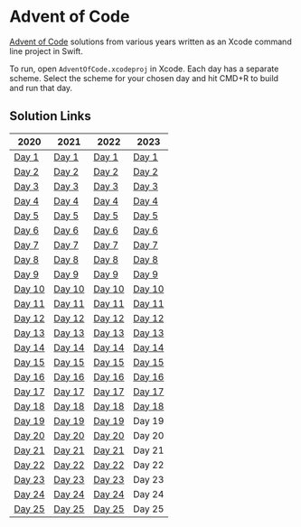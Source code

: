 # Advent of Code
[Advent of Code](https://adventofcode.com) solutions from various years written as an Xcode command line project in Swift.

To run, open `AdventOfCode.xcodeproj` in Xcode. Each day has a separate scheme. Select the scheme for your chosen day and hit CMD+R to build and run that day.

## Solution Links
| 2020                                           | 2021                                           | 2022                                           |  2023                                           |
| ---------------------------------------------- | ---------------------------------------------- | ---------------------------------------------- |  ---------------------------------------------- |
| [Day 1](./AdventOfCode/2020/day1/main.swift)   | [Day 1](./AdventOfCode/2021/day1/main.swift)   | [Day 1](./AdventOfCode/2021/day1/main.swift)   |  [Day 1](./AdventOfCode/2021/day1/main.swift)   |
| [Day 2](./AdventOfCode/2020/day2/main.swift)   | [Day 2](./AdventOfCode/2021/day2/main.swift)   | [Day 2](./AdventOfCode/2021/day2/main.swift)   |  [Day 2](./AdventOfCode/2021/day2/main.swift)   |
| [Day 3](./AdventOfCode/2020/day3/main.swift)   | [Day 3](./AdventOfCode/2021/day3/main.swift)   | [Day 3](./AdventOfCode/2021/day3/main.swift)   |  [Day 3](./AdventOfCode/2021/day3/main.swift)   |
| [Day 4](./AdventOfCode/2020/day4/main.swift)   | [Day 4](./AdventOfCode/2021/day4/main.swift)   | [Day 4](./AdventOfCode/2021/day4/main.swift)   |  [Day 4](./AdventOfCode/2021/day4/main.swift)   |
| [Day 5](./AdventOfCode/2020/day5/main.swift)   | [Day 5](./AdventOfCode/2021/day5/main.swift)   | [Day 5](./AdventOfCode/2021/day5/main.swift)   |  [Day 5](./AdventOfCode/2021/day5/main.swift)   |
| [Day 6](./AdventOfCode/2020/day6/main.swift)   | [Day 6](./AdventOfCode/2021/day6/main.swift)   | [Day 6](./AdventOfCode/2021/day6/main.swift)   |  [Day 6](./AdventOfCode/2021/day6/main.swift)   |
| [Day 7](./AdventOfCode/2020/day7/main.swift)   | [Day 7](./AdventOfCode/2021/day7/main.swift)   | [Day 7](./AdventOfCode/2021/day7/main.swift)   |  [Day 7](./AdventOfCode/2021/day7/main.swift)   |
| [Day 8](./AdventOfCode/2020/day8/main.swift)   | [Day 8](./AdventOfCode/2021/day8/main.swift)   | [Day 8](./AdventOfCode/2021/day8/main.swift)   |  [Day 8](./AdventOfCode/2021/day8/main.swift)   |
| [Day 9](./AdventOfCode/2020/day9/main.swift)   | [Day 9](./AdventOfCode/2021/day9/main.swift)   | [Day 9](./AdventOfCode/2021/day9/main.swift)   |  [Day 9](./AdventOfCode/2021/day9/main.swift)   |
| [Day 10](./AdventOfCode/2020/day10/main.swift) | [Day 10](./AdventOfCode/2021/day10/main.swift) | [Day 10](./AdventOfCode/2021/day10/main.swift) |  [Day 10](./AdventOfCode/2021/day10/main.swift) |
| [Day 11](./AdventOfCode/2020/day11/main.swift) | [Day 11](./AdventOfCode/2021/day11/main.swift) | [Day 11](./AdventOfCode/2021/day11/main.swift) |  [Day 11](./AdventOfCode/2021/day11/main.swift) |
| [Day 12](./AdventOfCode/2020/day12/main.swift) | [Day 12](./AdventOfCode/2021/day12/main.swift) | [Day 12](./AdventOfCode/2021/day12/main.swift) |  [Day 12](./AdventOfCode/2021/day12/main.swift) |
| [Day 13](./AdventOfCode/2020/day13/main.swift) | [Day 13](./AdventOfCode/2021/day13/main.swift) | [Day 13](./AdventOfCode/2021/day13/main.swift) |  [Day 13](./AdventOfCode/2021/day13/main.swift) |
| [Day 14](./AdventOfCode/2020/day14/main.swift) | [Day 14](./AdventOfCode/2021/day14/main.swift) | [Day 14](./AdventOfCode/2021/day14/main.swift) |  [Day 14](./AdventOfCode/2021/day14/main.swift) |
| [Day 15](./AdventOfCode/2020/day15/main.swift) | [Day 15](./AdventOfCode/2021/day15/main.swift) | [Day 15](./AdventOfCode/2021/day15/main.swift) |  [Day 15](./AdventOfCode/2021/day15/main.swift) |
| [Day 16](./AdventOfCode/2020/day16/main.swift) | [Day 16](./AdventOfCode/2021/day16/main.swift) | [Day 16](./AdventOfCode/2021/day16/main.swift) |  [Day 16](./AdventOfCode/2021/day16/main.swift) |
| [Day 17](./AdventOfCode/2020/day17/main.swift) | [Day 17](./AdventOfCode/2021/day17/main.swift) | [Day 17](./AdventOfCode/2022/day17/main.swift) |  [Day 17](./AdventOfCode/2022/day17/main.swift) |
| [Day 18](./AdventOfCode/2020/day18/main.swift) | [Day 18](./AdventOfCode/2021/day18/main.swift) | [Day 18](./AdventOfCode/2022/day18/main.swift) |  [Day 18](./AdventOfCode/2022/day18/main.swift) |
| [Day 19](./AdventOfCode/2020/day19/main.swift) | [Day 19](./AdventOfCode/2021/day19/main.swift) | [Day 19](./AdventOfCode/2022/day19/main.swift) |  Day 19                                         |
| [Day 20](./AdventOfCode/2020/day20/main.swift) | [Day 20](./AdventOfCode/2021/day20/main.swift) | [Day 20](./AdventOfCode/2022/day20/main.swift) |  Day 20                                         |
| [Day 21](./AdventOfCode/2020/day21/main.swift) | [Day 21](./AdventOfCode/2021/day21/main.swift) | [Day 21](./AdventOfCode/2022/day21/main.swift) |  Day 21                                         |
| [Day 22](./AdventOfCode/2020/day22/main.swift) | [Day 22](./AdventOfCode/2021/day22/main.swift) | [Day 22](./AdventOfCode/2022/day22/main.swift) |  Day 22                                         |
| [Day 23](./AdventOfCode/2020/day23/main.swift) | [Day 23](./AdventOfCode/2021/day23/main.swift) | [Day 23](./AdventOfCode/2022/day23/main.swift) |  Day 23                                         |
| [Day 24](./AdventOfCode/2020/day24/main.swift) | [Day 24](./AdventOfCode/2021/day24/main.swift) | [Day 24](./AdventOfCode/2022/day24/main.swift) |  Day 24                                         |
| [Day 25](./AdventOfCode/2020/day25/main.swift) | [Day 25](./AdventOfCode/2021/day25/main.swift) | [Day 25](./AdventOfCode/2022/day25/main.swift) |  Day 25                                         |
